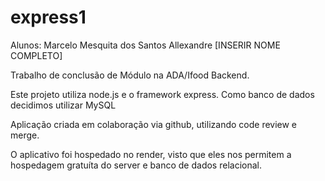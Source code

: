 # express1

Alunos:
Marcelo Mesquita dos Santos
Allexandre [INSERIR NOME COMPLETO]

Trabalho de conclusão de Módulo na ADA/Ifood Backend.

Este projeto utiliza node.js e o framework express.
Como banco de dados decidimos utilizar MySQL

Aplicação criada em colaboração via github, utilizando code review e merge.

O aplicativo foi hospedado no render, visto que eles nos permitem a hospedagem gratuíta do server e banco de dados relacional.